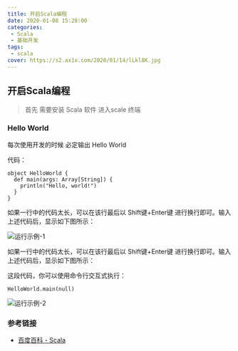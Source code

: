 ```yaml
---
title: 开启Scala编程
date: 2020-01-08 15:28:00
categories:
 - Scala
 - 基础开发
tags:
 - scala
cover: https://s2.ax1x.com/2020/01/14/lLkl8K.jpg
---
```


## 开启Scala编程

> 首先 需要安装 Scala 软件  进入scale 终端  

### Hello World

每次使用开发的时候 必定输出 Hello World  

代码：  

```
object HelloWorld {
  def main(args: Array[String]) {
    println("Hello, world!")
  }
}
```

如果一行中的代码太长，可以在该行最后以 Shift键+Enter键 进行换行即可。输入上述代码后，显示如下图所示：  


![运行示例-1](https://s2.ax1x.com/2020/01/08/l2pRtU.png)  


如果一行中的代码太长，可以在该行最后以 Shift键+Enter键 进行换行即可。输入上述代码后，显示如下图所示：

这段代码，你可以使用命令行交互式执行：  

```
HelloWorld.main(null)
```

![运行示例-2](https://doc.shiyanlou.com/document-uid702660labid6307timestamp1525417639151.png/wm)  

### 参考链接

* [百度百科 - Scala](http://baike.baidu.com/view/1588150.htm)